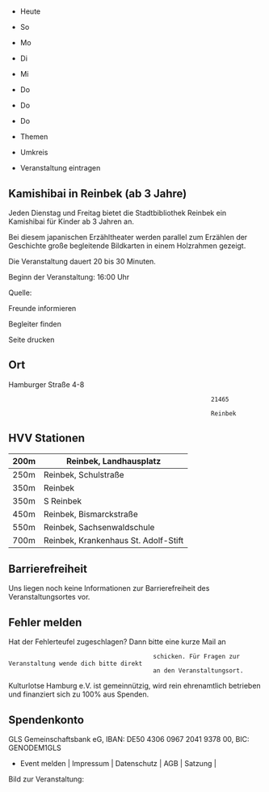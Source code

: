 # 

- Heute
- So
- Mo
- Di
- Mi
- Do
- Do
- Do

- Themen
- Umkreis

- Veranstaltung eintragen

## Kamishibai in Reinbek (ab 3 Jahre)

<!-- image -->

Jeden Dienstag und Freitag bietet die Stadtbibliothek Reinbek ein Kamishibai für Kinder ab 3 Jahren an.

Bei diesem japanischen Erzähltheater werden parallel zum Erzählen der Geschichte große begleitende Bildkarten in einem Holzrahmen gezeigt.

Die Veranstaltung dauert 20 bis 30 Minuten.

Beginn der Veranstaltung: 16:00 Uhr

Quelle:

Freunde informieren

Begleiter finden

Seite drucken

## Ort

Hamburger Straße 4-8

				                                            21465 

				                                            Reinbek

## HVV Stationen

| 200m   | Reinbek, Landhausplatz               |
|--------|--------------------------------------|
| 250m   | Reinbek, Schulstraße                 |
| 350m   | Reinbek                              |
| 350m   | S Reinbek                            |
| 450m   | Reinbek, Bismarckstraße              |
| 550m   | Reinbek, Sachsenwaldschule           |
| 700m   | Reinbek, Krankenhaus St. Adolf-Stift |

## Barrierefreiheit

Uns liegen noch keine Informationen zur Barrierefreiheit des Veranstaltungsortes vor.

## Fehler melden

Hat der Fehlerteufel zugeschlagen? Dann bitte eine kurze Mail an
											
											schicken. Für Fragen zur Veranstaltung wende dich bitte direkt
											an den Veranstaltungsort.

Kulturlotse Hamburg e.V. ist gemeinnützig, wird rein ehrenamtlich betrieben und finanziert sich zu 100% aus Spenden.

## Spendenkonto

GLS Gemeinschaftsbank eG, IBAN: DE50 4306 0967 2041 9378 00, BIC: GENODEM1GLS

- Event melden | Impressum | Datenschutz | AGB | Satzung |

Bild zur Veranstaltung:

<!-- image -->